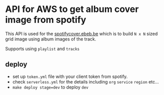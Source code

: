 # API for AWS to get album cover image from spotify

This API is used for the [spotifycover.ebeb.be](https://spotifycover.ebeb.be) which is to build `N x N` sized grid image using album images of the track.

Supports using `playlist` and `tracks`


## deploy

- set up `token.yml` file with your client token from spotify.
- check `serverless.yml` for the details including `org` `service` `region` etc...
- `make deploy stage=dev` to deploy `dev` 